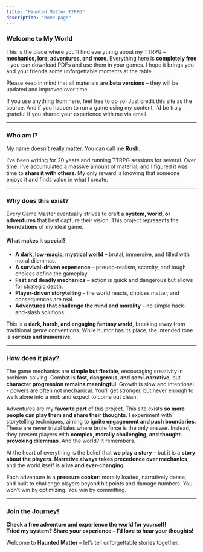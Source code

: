```yaml
---
title: "Haunted Matter TTRPG"
description: "home page"
---
```

### **Welcome to My World**

This is the place where you'll find everything about my TTRPG – **mechanics, lore, adventures, and more**. Everything here is **completely free** – you can download PDFs and use them in your games. I hope it brings you and your friends some unforgettable moments at the table.

Please keep in mind that all materials are **beta versions** – they will be updated and improved over time.

If you use anything from here, feel free to do so! Just credit this site as the source. And if you happen to run a game using my content, I’d be truly grateful if you shared your experience with me via email.

---

### **Who am I?**

My name doesn’t really matter. You can call me **Rush**.

I’ve been writing for 20 years and running TTRPG sessions for several. Over time, I’ve accumulated a massive amount of material, and I figured it was time to **share it with others**. My only reward is knowing that someone enjoys it and finds value in what I create.

---

### **Why does this exist?**

Every Game Master eventually strives to craft a **system, world, or adventures** that best capture their vision. This project represents the **foundations** of my ideal game.

#### **What makes it special?**

- **A dark, low-magic, mystical world** – brutal, immersive, and filled with moral dilemmas.  
- **A survival-driven experience** – pseudo-realism, scarcity, and tough choices define the gameplay.  
- **Fast and deadly mechanics** – action is quick and dangerous but allows for strategic depth.  
- **Player-driven storytelling** – the world reacts, choices matter, and consequences are real.  
- **Adventures that challenge the mind and morality** – no simple hack-and-slash solutions.

This is a **dark, harsh, and engaging fantasy world**, breaking away from traditional genre conventions. While humor has its place, the intended tone is **serious and immersive**.

---

### **How does it play?**

The game mechanics are **simple but flexible**, encouraging creativity in problem-solving. Combat is **fast, dangerous, and semi-narrative**, but **character progression remains meaningful**. Growth is slow and intentional - powers are often not mechanical. You’ll get stronger, but never enough to walk alone into a mob and expect to come out clean.

Adventures are my **favorite part** of this project. This site exists **so more people can play them and share their thoughts**. I experiment with storytelling techniques, aiming to **ignite engagement and push boundaries**. These are never trivial tales where brute force is the only answer. Instead, they present players with **complex, morally challenging, and thought-provoking dilemmas**. And the world? It remembers.

At the heart of everything is the belief that **we play a story** – but it is a **story about the players**. **Narrative always takes precedence over mechanics**, and the world itself is **alive and ever-changing**.

Each adventure is a **pressure cooker**: morally loaded, narratively dense, and built to challenge players beyond hit points and damage numbers. You won’t win by optimizing. You win by committing.

---

### **Join the Journey!**

**Check a free adventure and experience the world for yourself!**  
**Tried my system? Share your experience – I’d love to hear your thoughts!**

Welcome to **Haunted Matter** – let’s tell unforgettable stories together.
